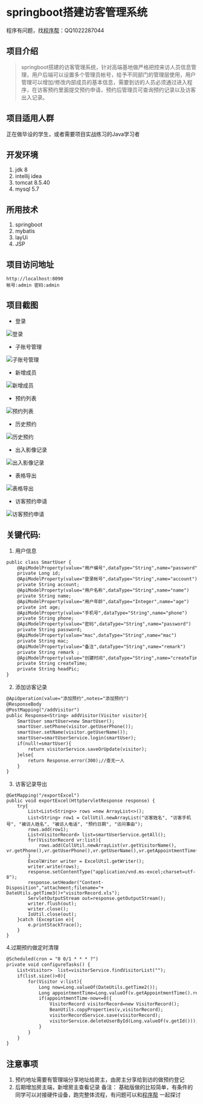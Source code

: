 springboot搭建访客管理系统
=

程序有问题，找[程序帮](http://suo.nz/530ijn)：QQ1022287044


项目介绍
----
>springboot搭建的访客管理系统，针对高端基地做严格把控来访人员信息管理，用户后端可以设置多个管理员帐号，给予不同部门的管理层使用，用户管理可以增加/修改内部成员的基本信息，需要到访的人员必须通过进入程序，在访客预约里面提交预约申请，预约后管理员可查询预约记录以及访客出入记录。

项目适用人群
----
正在做毕设的学生，或者需要项目实战练习的Java学习者

开发环境
-----
1. jdk 8
2. intellij idea
3. tomcat 8.5.40
4. mysql 5.7

所用技术
-----
1. springboot
2. mybatis
3. layUi 
4. JSP

项目访问地址
---
```
http://localhost:8090
帐号:admin 密码:admin
```


项目截图
----

 -  登录
 
 ![登录](/src/image/登录.png)

 -  子账号管理

 ![子账号管理](/src/image/子帐号管理.png)

 -  新增成员

 ![新增成员](/src/image/新增用户信息.png)

 -  预约列表

 ![预约列表](/src/image/预约列表.png)

 -  历史预约

 ![历史预约](/src/image/历史预约.png)

 -  出入影像记录

 ![出入影像记录](/src/image/出入影像记录.png)

 -  表格导出

 ![表格导出](/src/image/表格导出.png)

   - 访客预约申请

 ![访客预约申请](/src/image/预约申请.png)




关键代码:
-----
1. 用户信息
```diff 
public class SmartUser {
	@ApiModelProperty(value="用户编号",dataType="String",name="password")
	private Long id;
	@ApiModelProperty(value="登录帐号",dataType="String",name="account")
	private String account;
	@ApiModelProperty(value="用户名称",dataType="String",name="name")
	private String name;
	@ApiModelProperty(value="用户年龄",dataType="Integer",name="age")
	private int age;
	@ApiModelProperty(value="手机号",dataType="String",name="phone")
	private String phone;
	@ApiModelProperty(value="密码",dataType="String",name="password")
	private String password;
	@ApiModelProperty(value="mac",dataType="String",name="mac")
	private String mac;
	@ApiModelProperty(value="备注",dataType="String",name="remark")
	private String remark ;
	@ApiModelProperty(value="创建时间",dataType="String",name="createTime")
	private String createTime;
	private String headPic;
}
```

2. 添加访客记录
```diff
@ApiOperation(value="添加预约",notes="添加预约")
@ResponseBody
@PostMapping("/addVisitor")
public Response<String> addVisitor(Visitor visitor){
    SmartUser smartUser=new SmartUser();
    smartUser.setPhone(visitor.getUserPhone());
    smartUser.setName(visitor.getUserName());
    smartUser=smartUserService.login(smartUser);
    if(null!=smartUser){
        return visitorService.saveOrUpdate(visitor);
    }else{
        return Response.error(300);//查无一人
    }
}
```
 
3. 访客记录导出
```
@GetMapping("/exportExcel")
public void exportExcel(HttpServletResponse response) {
    try{
        List<List<String>> rows =new ArrayList<>();
        List<String> row1 = CollUtil.newArrayList("访客姓名", "访客手机号", "被访人姓名", "被访人电话", "预约日期", "访问事由");
        rows.add(row1);
        List<VisitorRecord>	list=smartUserService.getAll();
        for(VisitorRecord vr:list){
            rows.add(CollUtil.newArrayList(vr.getVisitorName(),  vr.getPhone(),vr.getUserPhone(),vr.getUserName(),vr.getAppointmentTime(),vr.getReasons()));
        }
        ExcelWriter writer = ExcelUtil.getWriter();
        writer.write(rows);
        response.setContentType("application/vnd.ms-excel;charset=utf-8");
        response.setHeader("Content-Disposition","attachment;filename="+ DateUtils.getTime3()+"visitorRecord.xls");
        ServletOutputStream out=response.getOutputStream();
        writer.flush(out);
        writer.close();
        IoUtil.close(out);
    }catch (Exception e){
        e.printStackTrace();
    }
}

```

4.过期预约做定时清理
```diff
@Scheduled(cron = "0 0/1 * * * ?")
private void configureTasks() {
    List<Visitor>  list=visitorService.findVisitorList("");
    if(list.size()>0){
        for(Visitor v:list){
            Long now=Long.valueOf(DateUtils.getTime2());
            Long appointmentTime=Long.valueOf(v.getAppointmentTime().replaceAll("-","").replaceAll(" ",""));
            if(appointmentTime-now<=0){
                VisitorRecord visitorRecord=new VisitorRecord();
                BeanUtils.copyProperties(v,visitorRecord);
                visitorRecordService.save(visitorRecord);
                visitorService.deleteUserById(Long.valueOf(v.getId()));
            }
        }
    }
}

``` 

注意事项
----
1. 预约地址需要有管理端分享地址给房主，由房主分享给到访的做预约登记
2. 后期增加房主端，新增房主查看记录
备注： 基础版做的比较简单，有条件的同学可以对接硬件设备，跑完整体流程，有问题可以和[程序帮](http://ll032.cn/HZ6vHa) 一起探讨
